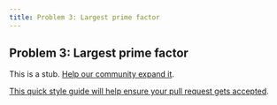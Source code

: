 ```yaml
---
title: Problem 3: Largest prime factor
---
```

## Problem 3: Largest prime factor

This is a stub. <a href='https://github.com/freecodecamp/guides/tree/master/src/pages/certifications/coding-interview-prep/project-euler/problem-3-largest-prime-factor/index.md' target='_blank' rel='nofollow'>Help our community expand it</a>.

<a href='https://github.com/freecodecamp/guides/blob/master/README.md' target='_blank' rel='nofollow'>This quick style guide will help ensure your pull request gets accepted</a>.

<!-- The article goes here, in GitHub-flavored Markdown. Feel free to add YouTube videos, images, and CodePen/JSBin embeds  -->
